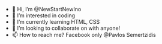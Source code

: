 - 👋 Hi, I’m @NewStartNewIno
- 👀 I’m interested in coding
- 🌱 I’m currently learning HTML, CSS
- 💞️ I’m looking to collaborate on with anyone!
- 📫 How to reach me? Facebook only @Pavlos Semertzidis

<!---
NewStartNewIno/NewStartNewIno is a ✨ special ✨ repository because its `README.md` (this file) appears on your GitHub profile.
You can click the Preview link to take a look at your changes.
--->
